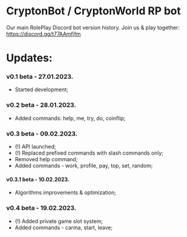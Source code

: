 # CryptonBot / CryptonWorld RP bot
Our main RolePlay Discord bot version history. Join us & play together: https://discord.gg/t77AAmfjfm

# Updates:
### v0.1 beta - 27.01.2023.
- Started development;
### v0.2 beta - 28.01.2023.
- Added commands: help, me, try, do, coinflip;
### v0.3 beta - 09.02.2023.
- (!) API launched;
- (!) Replaced prefixed commands with slash commands only;
- Removed help command;
- Added commands - work, profile, pay, top, set, random;
#### v0.3.1 beta - 10.02.2023.
- Algorithms improvements & optimization;
### v0.4 beta - 19.02.2023.
- (!) Added private game slot system;
- Added commands - carma, start, leave;
